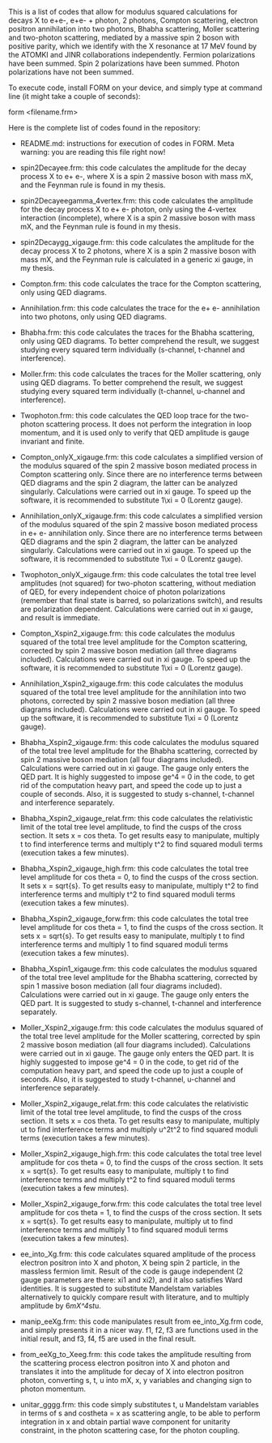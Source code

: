 This is a list of codes that allow for modulus squared calculations for decays X to e+e-, e+e- + photon, 2 photons, Compton scattering, electron positron annihilation into two photons, Bhabha scattering, Moller scattering and two-photon scattering, mediated by a massive spin 2 boson with positive parity, which we identify with the X resonance at 17 MeV found by the ATOMKI and JINR collaborations independently. Fermion polarizations have been summed. Spin 2 polarizations have been summed. Photon polarizations have not been summed.

To execute code, install FORM on your device, and simply type at command line (it might take a couple of seconds):

form <filename.frm>



Here is the complete list of codes found in the repository:
 - README.md: instructions for execution of codes in FORM. Meta warning: you are reading this file right now!
 
 - spin2Decayee.frm: this code calculates the amplitude for the decay process X to e+ e-, where X is a spin 2 massive boson with mass mX, and the Feynman rule is found in my thesis.

 - spin2Decayeegamma_4vertex.frm: this code calculates the amplitude for the decay process X to e+ e- photon, only using the 4-vertex interaction (incomplete), where X is a spin 2 massive boson with mass mX, and the Feynman rule is found in my thesis.
 
 - spin2Decaygg_xigauge.frm: this code calculates the amplitude for the decay process X to 2 photons, where X is a spin 2 massive boson with mass mX, and the Feynman rule is calculated in a generic xi gauge, in my thesis.
 
 - Compton.frm: this code calculates the trace for the Compton scattering, only using QED diagrams.
 
 - Annihilation.frm: this code calculates the trace for the e+ e- annihilation into two photons, only using QED diagrams.

 - Bhabha.frm: this code calculates the traces for the Bhabha scattering, only using QED diagrams. To better comprehend the result, we suggest studying every squared term individually (s-channel, t-channel and interference).
 
 - Moller.frm: this code calculates the traces for the Moller scattering, only using QED diagrams. To better comprehend the result, we suggest studying every squared term individually (t-channel, u-channel and interference).

 - Twophoton.frm: this code calculates the QED loop trace for the two-photon scattering process. It does not perform the integration in loop momentum, and it is used only to verify that QED amplitude is gauge invariant and finite.

 - Compton_onlyX_xigauge.frm: this code calculates a simplified version of the modulus squared of the spin 2 massive boson mediated process in Compton scattering only. Since there are no interference terms between QED diagrams and the spin 2 diagram, the latter can be analyzed singularly. Calculations were carried out in xi gauge. To speed up the software, it is recommended to substitute 1\xi = 0 (Lorentz gauge).
 
 - Annihilation_onlyX_xigauge.frm: this code calculates a simplified version of the modulus squared of the spin 2 massive boson mediated process in e+ e- annihilation only. Since there are no interference terms between QED diagrams and the spin 2 diagram, the latter can be analyzed singularly. Calculations were carried out in xi gauge. To speed up the software, it is recommended to substitute 1\xi = 0 (Lorentz gauge).

 - Twophoton_onlyX_xigauge.frm:	this code calculates the total tree level amplitudes (not squared) for two-photon scattering, without mediation of QED, for every independent choice of photon polarizations (remember that final state is barred, so polarizations switch), and results are polarization dependent. Calculations were carried out in xi gauge, and result is immediate.

 - Compton_Xspin2_xigauge.frm: this code calculates the modulus squared of the total tree level amplitude for the Compton scattering, corrected by spin 2 massive boson mediation (all three diagrams included). Calculations were carried out in xi gauge. To speed up the software, it is recommended to substitute 1\xi = 0 (Lorentz gauge).
 
 - Annihilation_Xspin2_xigauge.frm: this code calculates the modulus squared of the total tree level amplitude for the annihilation into two photons, corrected by spin 2 massive boson mediation (all three diagrams included). Calculations were carried out in xi gauge. To speed up the software, it is recommended to substitute 1\xi = 0 (Lorentz gauge).
 
 - Bhabha_Xspin2_xigauge.frm: this code calculates the modulus squared of the total tree level amplitude for the Bhabha scattering, corrected by spin 2 massive boson mediation (all four diagrams included). Calculations were carried out in xi gauge. The gauge only enters the QED part. It is highly suggested to impose ge^4 = 0 in the code, to get rid of the computation heavy part, and speed the code up to just a couple of seconds. Also, it is suggested to study s-channel, t-channel and interference separately. 

 - Bhabha_Xspin2_xigauge_relat.frm: this code calculates the relativistic limit of the total tree level amplitude, to find the cusps of the cross section. It sets x = cos theta. To get results easy to manipulate, multiply t to find interference terms and multiply t^2 to find squared moduli terms (execution takes a few minutes).

 - Bhabha_Xspin2_xigauge_high.frm: this code calculates the total tree level amplitude for cos theta = 0, to find the cusps of the cross section. It sets x = sqrt{s}. To get results easy to manipulate, multiply t^2 to find interference terms and multiply t^2 to find squared moduli terms (execution takes a few minutes).

 - Bhabha_Xspin2_xigauge_forw.frm: this code calculates the total tree level amplitude for cos theta = 1, to find the cusps of the cross section. It sets x = sqrt{s}. To get results easy to manipulate, multiply t to find interference terms and multiply 1 to find squared moduli terms (execution takes a few minutes).

 - Bhabha_Xspin1_xigauge.frm: this code calculates the modulus squared of the total tree level amplitude for the Bhabha scattering, corrected by spin 1 massive boson mediation (all four diagrams included). Calculations were carried out in xi gauge. The gauge only enters the QED part. It is suggested to study s-channel, t-channel and interference separately.

 - Moller_Xspin2_xigauge.frm: this code calculates the modulus squared of the total tree level amplitude for the Moller scattering, corrected by spin 2 massive boson mediation (all four diagrams included). Calculations were carried out in xi gauge. The gauge only enters the QED part. It is highly suggested to impose ge^4 = 0 in the code, to get rid of the computation heavy part, and speed the code up to just a couple of seconds. Also, it is suggested to study t-channel, u-channel and interference separately.

 - Moller_Xspin2_xigauge_relat.frm: this code calculates the relativistic limit of the total tree level amplitude, to find the cusps of the cross section. It sets x = cos theta. To get results easy to manipulate, multiply ut to find interference terms and multiply u^2t^2 to find squared moduli terms (execution takes a few minutes).

 - Moller_Xspin2_xigauge_high.frm: this code calculates the total tree level amplitude for cos theta = 0, to find the cusps of the cross section. It sets x = sqrt{s}. To get results easy to manipulate, multiply t to find interference terms and multiply t^2 to find squared moduli terms (execution takes a few minutes).

 - Moller_Xspin2_xigauge_forw.frm: this code calculates the total tree level amplitude for cos theta = 1, to find the cusps of the cross section. It sets x = sqrt{s}. To get results easy to manipulate, multiply ut to find interference terms and multiply 1 to find squared moduli terms (execution takes a few minutes).

 - ee_into_Xg.frm: this code calculates squared amplitude of the process electron positron into X and photon, X being spin 2 particle, in the massless fermion limit. Result of the code is gauge independent (2 gauge parameters are there: xi1 and xi2), and it also satisfies Ward identities. It is suggested to substitute Mandelstam variables alternatively to quickly compare result with literature, and to multiply amplitude by 6*mX^4*s*t*u.

 - manip_eeXg.frm: this code manipulates result from ee_into_Xg.frm code, and simply presents it in a nicer way. f1, f2, f3 are functions used in the initial result, and f3, f4, f5 are used in the final result.

 - from_eeXg_to_Xeeg.frm: this code takes the amplitude resulting from the scattering process electron positron into X and photon and translates it into the amplitude for decay of X into electron positron photon, converting s, t, u into mX, x, y variables and changing sign to photon momentum. 

 - unitar_gggg.frm: this code simply substitutes t, u Mandelstam variables in terms of s and costheta = x as scattering angle, to be able to perform integration in x and obtain partial wave component for unitarity constraint, in the photon scattering case, for the photon coupling.  